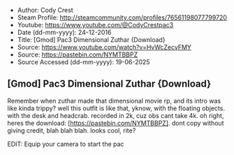 - Author: Cody Crest
- Steam Profile: http://steamcommunity.com/profiles/76561198077799720
- Youtube: https://www.youtube.com/@CodyCrestpac3
- Date (dd-mm-yyyy): 24-12-2016
- Title: [Gmod] Pac3 Dimensional Zuthar {Download}
- Source: https://www.youtube.com/watch?v=HvWcZecvFMY
- Source: https://pastebin.com/NYMTBBPZ
- Source Accessed (dd-mm-yyyy): 19-06-2025

## [Gmod] Pac3 Dimensional Zuthar {Download}

Remember when zuthar made that dimensional movie rp, and its intro was like kinda trippy? well this outfit is like that, yknow, with the floating objects. with the desk and headcrab. recorded in 2k, cuz obs cant take 4k. oh right, heres the download: [https://pastebin.com/NYMTBBPZ]. dont copy without giving credit, blah blah blah. looks cool, rite?

EDIT: Equip your camera to start the pac
